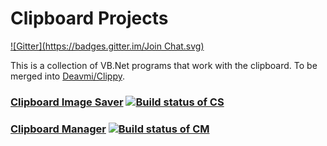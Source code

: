 Clipboard Projects
==============
[![Gitter](https://badges.gitter.im/Join Chat.svg)](https://gitter.im/Walkman100/Walkman?utm_source=badge&utm_medium=badge&utm_campaign=pr-badge&utm_content=badge)

This is a collection of VB.Net programs that work with the clipboard. To be merged into [Deavmi/Clippy](http://github.com/Deavmi/Clippy).

### [Clipboard Image Saver](https://github.com/Walkman100/Clipboard-Projects/blob/master/ClipboardSaver/README.md) [![Build status of CS](https://ci.appveyor.com/api/projects/status/g32gra4rxcwlrwqr)](https://ci.appveyor.com/project/Walkman100/clipboard-projects)

### [Clipboard Manager](https://github.com/Walkman100/Clipboard-Projects/blob/master/ClipboardManager/README.md) [![Build status of CM](https://ci.appveyor.com/api/projects/status/g5rgh4tfm5fvk1ky)](https://ci.appveyor.com/project/Walkman100/clipboard-projects-844)
